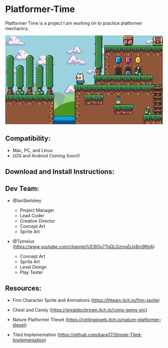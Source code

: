# Platformer-Time

Platformer Time is a project I am working on to practice platformer mechanics.

![A screenshot of platformer time!](https://github.com/IanSkelskey/Platformer-Time/blob/Map_Update/screenshots/demo2_1-22-22.png)

## Compatibility:
- Mac, PC, and Linux
- (iOS and Android Coming Soon!)

## Download and Install Instructions:

## Dev Team:

- @IanSkelskey
  - Project Manager
  - Lead Coder
  - Creative Director
  - Concept Art
  - Sprite Art

- @Tymelus (https://www.youtube.com/channel/UC6Ou77qQLGzmsDJxBm96tiA)
  - Concept Art
  - Sprite Art
  - Level Design
  - Play Tester

## Resources:

- Finn Character Sprite and Animations (https://lhteam.itch.io/finn-sprite)

- Chest and Candy (https://greatdocbrown.itch.io/coins-gems-etc)

- Nature Platformer Tileset (https://rottingpixels.itch.io/nature-platformer-tileset)

- Tiled Implementation (https://github.com/karai17/Simple-Tiled-Implementation)
